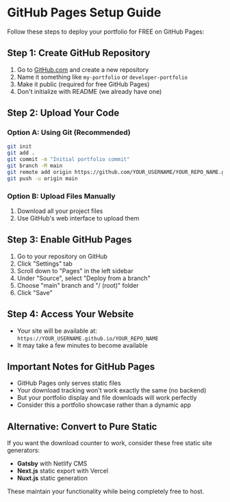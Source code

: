 # GitHub Pages Setup Guide

Follow these steps to deploy your portfolio for FREE on GitHub Pages:

## Step 1: Create GitHub Repository

1. Go to [GitHub.com](https://github.com) and create a new repository
2. Name it something like `my-portfolio` or `developer-portfolio`
3. Make it public (required for free GitHub Pages)
4. Don't initialize with README (we already have one)

## Step 2: Upload Your Code

### Option A: Using Git (Recommended)
```bash
git init
git add .
git commit -m "Initial portfolio commit"
git branch -M main
git remote add origin https://github.com/YOUR_USERNAME/YOUR_REPO_NAME.git
git push -u origin main
```

### Option B: Upload Files Manually
1. Download all your project files
2. Use GitHub's web interface to upload them

## Step 3: Enable GitHub Pages

1. Go to your repository on GitHub
2. Click "Settings" tab
3. Scroll down to "Pages" in the left sidebar
4. Under "Source", select "Deploy from a branch"
5. Choose "main" branch and "/ (root)" folder
6. Click "Save"

## Step 4: Access Your Website

- Your site will be available at: `https://YOUR_USERNAME.github.io/YOUR_REPO_NAME`
- It may take a few minutes to become available

## Important Notes for GitHub Pages

- GitHub Pages only serves static files
- Your download tracking won't work exactly the same (no backend)
- But your portfolio display and file downloads will work perfectly
- Consider this a portfolio showcase rather than a dynamic app

## Alternative: Convert to Pure Static

If you want the download counter to work, consider these free static site generators:
- **Gatsby** with Netlify CMS
- **Next.js** static export with Vercel
- **Nuxt.js** static generation

These maintain your functionality while being completely free to host.